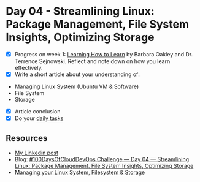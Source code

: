 # Day 04 - Streamlining Linux: Package Management, File System Insights, Optimizing Storage

- [x] Progress on week 1: [Learning How to Learn](https://www.coursera.org/learn/learning-how-to-learn) by Barbara Oakley and Dr. Terrence Sejnowski. Reflect and note down on how you learn effectively.
- [x] Write a short article about your understanding of:
- Managing Linux System (Ubuntu VM & Software)
- File System
- Storage
- [x] Article conclusion
- [x] Do your [daily tasks](https://github.com/agcdtmr/100DaysOfCloudDevOps/blob/main/README.md#do-the-work-work-work-work)

## Resources

- [My Linkedin post](https://www.linkedin.com/feed/update/urn:li:activity:7181633098055340032/)
- Blog: [#100DaysOfCloudDevOps Challenge — Day 04 — Streamlining Linux: Package Management, File System Insights, Optimizing Storage](https://anj.hashnode.dev/100daysofclouddevops-challenge-day-04-streamlining-linux-package-management-file-system-insights-optimizing-storage#heading-file-system-explained)
- [Managing your Linux System, Filesystem & Storage](https://github.com/MichaelCade/90DaysOfDevOps/blob/main/2022/Days/day16.md)
